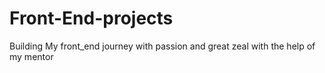 # Front-End-projects
Building My front_end journey with passion and great zeal with the help of my mentor